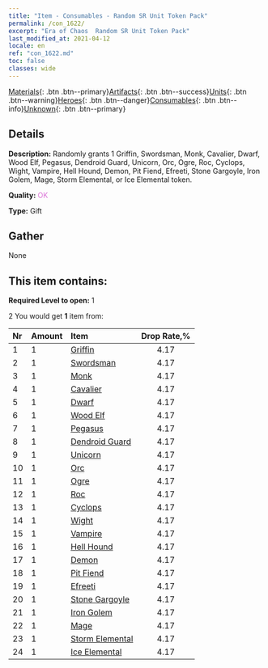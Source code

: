```yaml
---
title: "Item - Consumables - Random SR Unit Token Pack"
permalink: /con_1622/
excerpt: "Era of Chaos  Random SR Unit Token Pack"
last_modified_at: 2021-04-12
locale: en
ref: "con_1622.md"
toc: false
classes: wide
---
```

 [Materials](/Items/){: .btn .btn--primary}[Artifacts](/Items/Artifacts/){: .btn .btn--success}[Units](/Items/Units/){: .btn .btn--warning}[Heroes](/Items/Heroes/){: .btn .btn--danger}[Consumables](/Items/Consumables/){: .btn .btn--info}[Unknown](/Items/Unknown/){: .btn .btn--primary}

## Details
 **Description:** Randomly grants 1 Griffin, Swordsman, Monk, Cavalier, Dwarf, Wood Elf, Pegasus, Dendroid Guard, Unicorn, Orc, Ogre, Roc, Cyclops, Wight, Vampire, Hell Hound, Demon, Pit Fiend, Efreeti, Stone Gargoyle, Iron Golem, Mage, Storm Elemental, or Ice Elemental token.

 **Quality:** <span style="color: #DA70D6">OK</span>

 **Type:** Gift

## Gather

  None

## This item contains:

 **Required Level to open:** 1

 2 You would get **1** item  from:

  | Nr | Amount |     Item    | Drop Rate,% |
  |:---|:-------|:------------|:---------:|
  | 1 | 1 | [Griffin](/Items/unt_192/) | 4.17 | 
  | 2 | 1 | [Swordsman](/Items/unt_193/) | 4.17 | 
  | 3 | 1 | [Monk](/Items/unt_194/) | 4.17 | 
  | 4 | 1 | [Cavalier ](/Items/unt_195/) | 4.17 | 
  | 5 | 1 | [Dwarf](/Items/unt_200/) | 4.17 | 
  | 6 | 1 | [Wood Elf](/Items/unt_201/) | 4.17 | 
  | 7 | 1 | [Pegasus](/Items/unt_202/) | 4.17 | 
  | 8 | 1 | [Dendroid Guard](/Items/unt_203/) | 4.17 | 
  | 9 | 1 | [Unicorn](/Items/unt_204/) | 4.17 | 
  | 10 | 1 | [Orc](/Items/unt_219/) | 4.17 | 
  | 11 | 1 | [Ogre](/Items/unt_220/) | 4.17 | 
  | 12 | 1 | [Roc](/Items/unt_221/) | 4.17 | 
  | 13 | 1 | [Cyclops](/Items/unt_222/) | 4.17 | 
  | 14 | 1 | [Wight](/Items/unt_210/) | 4.17 | 
  | 15 | 1 | [Vampire](/Items/unt_211/) | 4.17 | 
  | 16 | 1 | [Hell Hound](/Items/unt_228/) | 4.17 | 
  | 17 | 1 | [Demon](/Items/unt_229/) | 4.17 | 
  | 18 | 1 | [Pit Fiend](/Items/unt_230/) | 4.17 | 
  | 19 | 1 | [Efreeti](/Items/unt_231/) | 4.17 | 
  | 20 | 1 | [Stone Gargoyle](/Items/unt_236/) | 4.17 | 
  | 21 | 1 | [Iron Golem](/Items/unt_237/) | 4.17 | 
  | 22 | 1 | [Mage](/Items/unt_238/) | 4.17 | 
  | 23 | 1 | [Storm Elemental](/Items/unt_263/) | 4.17 | 
  | 24 | 1 | [Ice Elemental](/Items/unt_264/) | 4.17 | 
